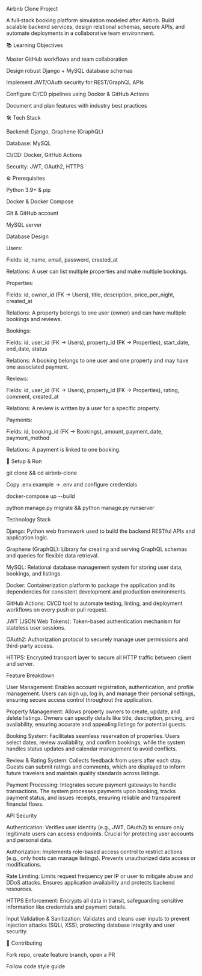 Airbnb Clone Project

A full‑stack booking platform simulation modeled after Airbnb. Build scalable backend services, design relational schemas, secure APIs, and automate deployments in a collaborative team environment.

📚 Learning Objectives

Master GitHub workflows and team collaboration

Design robust Django + MySQL database schemas

Implement JWT/OAuth security for REST/GraphQL APIs

Configure CI/CD pipelines using Docker & GitHub Actions

Document and plan features with industry best practices

🛠️ Tech Stack

Backend: Django, Graphene (GraphQL)

Database: MySQL

CI/CD: Docker, GitHub Actions

Security: JWT, OAuth2, HTTPS

⚙️ Prerequisites

Python 3.9+ & pip

Docker & Docker Compose

Git & GitHub account

MySQL server

Database Design

Users:

Fields: id, name, email, password, created_at

Relations: A user can list multiple properties and make multiple bookings.

Properties:

Fields: id, owner_id (FK → Users), title, description, price_per_night, created_at

Relations: A property belongs to one user (owner) and can have multiple bookings and reviews.

Bookings:

Fields: id, user_id (FK → Users), property_id (FK → Properties), start_date, end_date, status

Relations: A booking belongs to one user and one property and may have one associated payment.

Reviews:

Fields: id, user_id (FK → Users), property_id (FK → Properties), rating, comment, created_at

Relations: A review is written by a user for a specific property.

Payments:

Fields: id, booking_id (FK → Bookings), amount, payment_date, payment_method

Relations: A payment is linked to one booking.



🚀 Setup & Run

git clone <repo-url> && cd airbnb-clone

Copy .env.example → .env and configure credentials

docker-compose up --build

python manage.py migrate && python manage.py runserver

Technology Stack

Django: Python web framework used to build the backend RESTful APIs and application logic.

Graphene (GraphQL): Library for creating and serving GraphQL schemas and queries for flexible data retrieval.

MySQL: Relational database management system for storing user data, bookings, and listings.

Docker: Containerization platform to package the application and its dependencies for consistent development and production environments.

GitHub Actions: CI/CD tool to automate testing, linting, and deployment workflows on every push or pull request.

JWT (JSON Web Tokens): Token-based authentication mechanism for stateless user sessions.

OAuth2: Authorization protocol to securely manage user permissions and third-party access.

HTTPS: Encrypted transport layer to secure all HTTP traffic between client and server.


Feature Breakdown

User Management: Enables account registration, authentication, and profile management. Users can sign up, log in, and manage their personal settings, ensuring secure access control throughout the application.

Property Management: Allows property owners to create, update, and delete listings. Owners can specify details like title, description, pricing, and availability, ensuring accurate and appealing listings for potential guests.

Booking System: Facilitates seamless reservation of properties. Users select dates, review availability, and confirm bookings, while the system handles status updates and calendar management to avoid conflicts.

Review & Rating System: Collects feedback from users after each stay. Guests can submit ratings and comments, which are displayed to inform future travelers and maintain quality standards across listings.

Payment Processing: Integrates secure payment gateways to handle transactions. The system processes payments upon booking, tracks payment status, and issues receipts, ensuring reliable and transparent financial flows.

API Security

Authentication: Verifies user identity (e.g., JWT, OAuth2) to ensure only legitimate users can access endpoints. Crucial for protecting user accounts and personal data.

Authorization: Implements role-based access control to restrict actions (e.g., only hosts can manage listings). Prevents unauthorized data access or modifications.

Rate Limiting: Limits request frequency per IP or user to mitigate abuse and DDoS attacks. Ensures application availability and protects backend resources.

HTTPS Enforcement: Encrypts all data in transit, safeguarding sensitive information like credentials and payment details.

Input Validation & Sanitization: Validates and cleans user inputs to prevent injection attacks (SQLi, XSS), protecting database integrity and user security.


🤝 Contributing

Fork repo, create feature branch, open a PR

Follow code style guide
